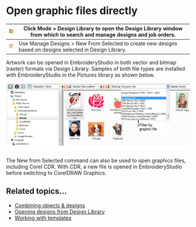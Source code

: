 # Open graphic files directly

| ![DesignLibrary.png](assets/DesignLibrary.png)     | Click Mode > Design Library to open the Design Library window from which to search and manage designs and job orders. |
| -------------------------------------------------- | --------------------------------------------------------------------------------------------------------------------- |
| ![NewFromSelected.png](assets/NewFromSelected.png) | Use Manage Designs > New From Selected to create new designs based on designs selected in Design Library.             |

Artwork can be opened in EmbroideryStudio in both vector and bitmap (raster) formats via Design Library. Samples of both file types are installed with EmbroideryStudio in the Pictures library as shown below.

![NewFromSelectedGraphics.png](assets/NewFromSelectedGraphics.png)

The New from Selected command can also be used to open graphics files, including Corel CDR. With CDR, a new file is opened in EmbroideryStudio before switching to CorelDRAW Graphics.

## Related topics...

- [Combining objects & designs](../../Modifying/combine/Combining_objects_designs)
- [Opening designs from Design Library](../../Management/manage_designs/Opening_designs_from_Design_Library)
- [Working with templates](../../Digitizing/properties/Working_with_templates)
